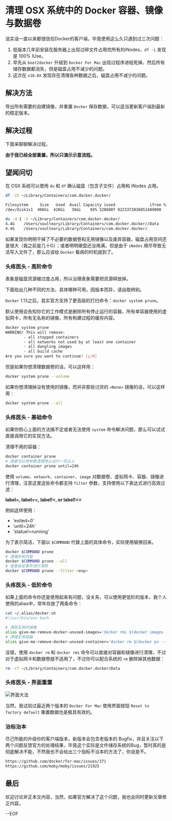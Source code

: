 # 清理 OSX 系统中的 Docker 容器、镜像与数据卷

说实话一直以来都很信任Docker的客户端，毕竟使用这么久只遇到过三次问题：

1. 低版本几年前安装在服务器上出现过碎文件占用完所有的iNodes，`df -i` 发现是 100% IUse。
2. 早先从 `boot2docker` 升级到 `Docker For Mac` 出现过程序进程死掉，然后所有储存数据都消失，但是磁盘占用不减少的问题。
3. 这次在 `v18.0X` 发现存在清理各种数据之后，磁盘占用不减少的问题。

## 解决方法

导出所有需要的自建镜像，并重置 `Docker` 保存数据，可以适当更新客户端到最新的稳定版本。

## 解决过程

下面来聊聊解决过程。

**由于我已经全部重置，所以只演示示意流程。**

## 望闻问切

在 OSX 系统可以使用 `du` 和 `df` 确认磁盘（包含子文件）占用和 iNodes 占用。

```bash
df -ih ~/Library/Containers/com.docker.docker/

Filesystem     Size   Used  Avail Capacity iused               ifree %iused  Mounted on
/dev/disk1s1  466Gi  426Gi   36Gi    93% 3286807 9223372036851489000    0%   /

du -d 1 -h ~/Library/Containers/com.docker.docker/ 
4.4G	/Users/soulteary/Library/Containers/com.docker.docker//Data
4.4G	/Users/soulteary/Library/Containers/com.docker.docker/
```

如果发现你明明干掉了不必要的数据卷和无用镜像以及废弃容器，磁盘占用空间还是很大（我之前是几十G）；或者明明硬盘还没用满，但是由于 `iNodes` 用尽导致无法写入文件了，那么应该给 `Docker` 看病的时机就到了。

### 头疼医头 - 高阶命令

表象是磁盘资源被过度占用，所以治理表象需要把资源释放掉。

下面给出几种不同的方法，具体哪种可用，因版本而异，请自取辨别。

`Docker` 1.13之后，其实官方支持了更高级的打扫命令：`docker system prune`。

默认使用会告知你它的工作模式是删除所有停止运行的容器，所有单容器使用的虚拟网卡，所有无名称的镜像，所有构建过程的缓存内容。

```bash
docker system prune
WARNING! This will remove:
        - all stopped containers
        - all networks not used by at least one container
        - all dangling images
        - all build cache
Are you sure you want to continue? [y/N] 
```

但是如果你想清理数据卷的话，可以这样用：

```bash
docker system prune --volume
```

如果你想清理掉没有使用的镜像，而并非那些讨厌的 `<None>` 镜像的话，可以这样用：

```bash
docker system prune --all
```

### 头疼医头 - 基础命令

如果你担心上面的方法搞不定或者无法使用 `system` 命令解决问题，那么可以试试直接调用它的实现方法。

清理不用的容器：

```bash
docker container prune
# 或者可以带参数清理停止运行一天以上
docker container prune until=24h
```

使用 `volume`、`network`、`container`、`image` 对数据卷、虚拟网卡、容器、镜像进行清理，注意这里这些命令都支持 `filter` 参数，支持使用以下表达式进行高效过滤：

**label=<key>, label=<key>=<value>, label!=<key>, or label!=<key>=<value>**

例如这样使用：

- 'exited=0'
- 'until=24h'
- 'statue!=running'

为了表示简洁，下面以 `$COMMAND` 代替上面的具体命令，实际使用替换回来。

```bash
docker $COMMAND prune
# 清理所有内容
docker $COMMAND prune --all
# 或者给定条件进行清除
docker $COMMAND prune --filter <exp>
```

### 头疼医头 - 低阶命令

如果上面的命令你还是使用起来有问题，没关系，可以使用更低阶的版本，我个人使用的alias中，常年存放了两条命令：

```bash
cat ~/.alias/docker.sh 
#!/usr/bin/env bash

# 清除无用的镜像
alias give-me-remove-docker-unused-images='docker rmi $(docker images -f "dangling=true" -q)'
# 清理无用容器
alias give-me-remove-docker-unused-container='docker rm $(docker ps --filter status=exited -q)'
```

没错，使用 `docker rm` 和 `docker rmi` 命令可以直接对容器和镜像进行清理，不过对于虚拟网卡和数据卷就不适用了，不过你可以配合系统的 `rm` 删除掉其他数据：

```bash
rm -rf ~/Library/Containers/com.docker.docker/Data
```

### 头疼医头 - 界面重置

![界面大法](
https://attachment.soulteary.com/2018/07/19/reset-docker-for-mac.png)

当然，我试验过最近两个版本的 `Docker For Mac` 使用界面按钮 `Reset to factory default` 重置数据也是极其有效的。

### 治标治本


尽己所能的升级你的客户端版本，新版本会包含老版本的 Bugfix，并且关注以下两个问题反馈官方的处理结果，毕竟这个实际是文件储存系统的Bug，暂时真的是彻底解决不能，不然我也不会给出三个指标不治本的方法了，你说是不。

```bash
https://github.com/docker/for-mac/issues/371
https://github.com/moby/moby/issues/21925
```

## 最后

欢迎讨论斧正本文内容，当然，如果官方解决了这个问题，我也会同时更新文章修正内容。

--EOF

